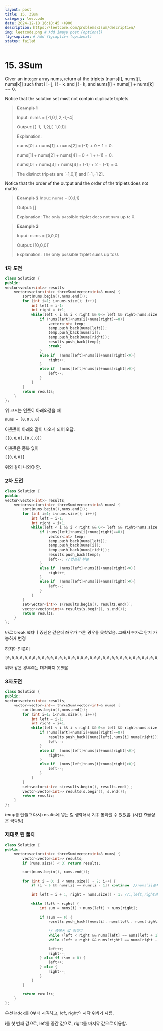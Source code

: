```yaml
---
layout: post
title: 15. 3Sum
category: leetcode
date: 2024-12-18 16:18:45 +0900
description: https://leetcode.com/problems/3sum/description/
img: leetcode.png # Add image post (optional)
fig-caption: # Add figcaption (optional)
status: failed
---
```


            
# 15. 3Sum


Given an integer array nums, return all the triplets [nums[i], nums[j], nums[k]] such that i != j, i != k, and j != k, and nums[i] + nums[j] + nums[k] == 0.

Notice that the solution set must not contain duplicate triplets.

 

> **Example 1**
> 
> Input: nums = [-1,0,1,2,-1,-4]
> 
> Output: [[-1,-1,2],[-1,0,1]]
> 
> Explanation: 
> 
> nums[0] + nums[1] + nums[2] = (-1) + 0 + 1 = 0.
> 
> nums[1] + nums[2] + nums[4] = 0 + 1 + (-1) = 0.
> 
> nums[0] + nums[3] + nums[4] = (-1) + 2 + (-1) = 0.
> 
> The distinct triplets are [-1,0,1] and [-1,-1,2].


Notice that the order of the output and the order of the triplets does not matter.

> **Example 2**
> Input: nums = [0,1,1]
> 
> Output: []
> 
> Explanation: The only possible triplet does not sum up to 0.

> **Example 3**
> 
> Input: nums = [0,0,0]
> 
> Output: [[0,0,0]]
> 
> Explanation: The only possible triplet sums up to 0.



### 1차 도전

```cpp
class Solution {
public:
vector<vector<int>> results;
    vector<vector<int>> threeSum(vector<int>& nums) {
        sort(nums.begin(),nums.end());
        for (int i=1; i<nums.size(); i++){
            int left = i-1;
            int right = i+1;
            while(left < i && i < right && 0<= left && right<nums.size()){
                if (nums[left]+nums[i]+nums[right]==0){
                    vector<int> temp;
                    temp.push_back(nums[left]);
                    temp.push_back(nums[i]);
                    temp.push_back(nums[right]);
                    results.push_back(temp);
                    break;
                }
                else if  (nums[left]+nums[i]+nums[right]<0){
                    right++;
                }
                else if  (nums[left]+nums[i]+nums[right]>0){
                    left--;
                }
            }
        }
        return results;
    }
};

```
위 코드는 인풋이 아래와같을 때  
```
nums = [0,0,0,0]
```
아웃풋이 아래와 같이 나오게 되어 오답.
```
[[0,0,0],[0,0,0]]
```
아웃풋은 중복 없이 
```
[[0,0,0]]
```
위와 같이 나와야 함.

### 2차 도전

```cpp
class Solution {
public:
vector<vector<int>> results;
    vector<vector<int>> threeSum(vector<int>& nums) {
        sort(nums.begin(),nums.end());
        for (int i=1; i<nums.size(); i++){
            int left = i-1;
            int right = i+1;
            while(left < i && i < right && 0<= left && right<nums.size()){
                if (nums[left]+nums[i]+nums[right]==0){
                    vector<int> temp;
                    temp.push_back(nums[left]);
                    temp.push_back(nums[i]);
                    temp.push_back(nums[right]);
                    results.push_back(temp);
                    left--; //변경된 부분
                }
                else if  (nums[left]+nums[i]+nums[right]<0){
                    right++;
                }
                else if  (nums[left]+nums[i]+nums[right]>0){
                    left--;
                }
            }
        }
        set<vector<int>> s(results.begin(), results.end());
        vector<vector<int>> results(s.begin(), s.end());
        return results;
    }
};

```
바로 break 했더니 중심은 같은데 좌우가 다른 경우를 못찾았음.
그래서 추가로 탐지 가능하게 변경

하지만 인풋이 
```
[0,0,0,0,0,0,0,0,0,0,0,0,0,0,0,0,0,0,0,0,0,0,0,0,0,0,0,0,0,0,0,0,0,0,0,0,0,0,0,0,0,0,0,0,0,0,0,0,0,0,0,0,0,0,0,0,0,0,0,0,0,0,0,0,0,0,0,0,0,0,0,0,0,0,0,0,0,0,0,0,0,0,0,0,0,0,0,0,0,0,0,0,0,0,0,0,0,0,0,0,0,0,0,0,0,0,0,0,0,0,0,0,0,0,0,0,0,0,0.....,0]
```
위와 같은 경우에는 대처하지 못했음.

### 3차도전

```cpp
class Solution {
public:
vector<vector<int>> results;
    vector<vector<int>> threeSum(vector<int>& nums) {
        sort(nums.begin(),nums.end());
        for (int i=1; i<nums.size(); i++){
            int left = i-1;
            int right = i+1;
            while(left < i && i < right && 0<= left && right<nums.size()){
                if (nums[left]+nums[i]+nums[right]==0){
                    results.push_back({nums[left],nums[i],nums[right]});//달라진 부분 
                    left--; 
                }
                else if  (nums[left]+nums[i]+nums[right]<0){
                    right++;
                }
                else if  (nums[left]+nums[i]+nums[right]>0){
                    left--;
                }
            }
        }
        set<vector<int>> s(results.begin(), results.end());
        vector<vector<int>> results(s.begin(), s.end());
        return results;
    }
};
```
temp를 만들고 다시 results에 넣는 걸 생략해서 겨우 통과할 수 있었음.
(시간 효율성은 극악임)

### 제대로 된 풀이 

```cpp
class Solution {
public:
    vector<vector<int>> threeSum(vector<int>& nums) {
        vector<vector<int>> results;
        if (nums.size() < 3) return results;

        sort(nums.begin(), nums.end());
        
        for (int i = 0; i < nums.size() - 2; i++) {
            if (i > 0 && nums[i] == nums[i - 1]) continue; //nums[i]중복제거
            
            int left = i + 1, right = nums.size() - 1; //i,left,right순
            
            while (left < right) {
                int sum = nums[i] + nums[left] + nums[right];
                
                if (sum == 0) {
                    results.push_back({nums[i], nums[left], nums[right]});
                    
                    // 중복된 값 피하기
                    while (left < right && nums[left] == nums[left + 1]) left++;
                    while (left < right && nums[right] == nums[right - 1]) right--;
                    
                    left++;
                    right--;
                } else if (sum < 0) {
                    left++;
                } else {
                    right--;
                }
            }
        }
        
        return results;
    }
};
```

우선 index를 0부터 시작하고, left, right의 시작 위치가 다름.

i를 첫 번째 값으로, left를 중간 값으로, right를 마지막 값으로 이용함. 

